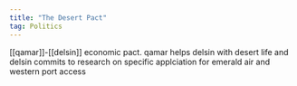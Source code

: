 ```yaml
---
title: "The Desert Pact"
tag: Politics
---
```


[[qamar]]-[[delsin]] economic pact. qamar helps delsin with desert life and delsin commits to research on specific applciation for emerald air and western port access
